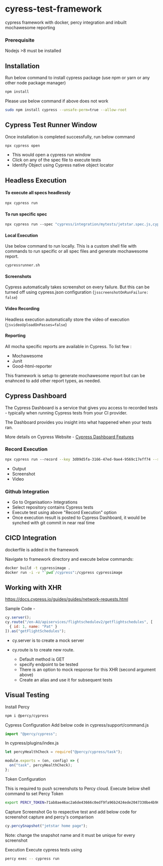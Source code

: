 # cyress-test-framework

cypress framework with docker, percy integration and inbuilt mochawesome reporting

### Prerequisite

Nodejs >8 must be installed

## Installation

Run below command to install cypress package (use npm or yarn or any other node package manager)

```bash
npm install
```

Please use below command if above does not work

```bash
sudo npm install cypress --unsafe-perm=true --allow-root
```

## Cypress Test Runner Window

Once installation is completed successfully, run below command

```bash
npx cypress open
```

- This would open a cypress run window
- Click on any of the spec file to execute tests
- Identify Object using Cypress native object locator

## Headless Execution

#### To execute all specs headlessly

```bash
npx cypress run
```

#### To run specific spec

```bash
npx cypress run --spec "cypress/integration/mytests/jetstar.spec.js,cypress/integration/examples/location.spec.js"
```

#### Local Execution

Use below command to run locally. This is a custom shell file with commands to run specific or all spec files and generate mochawesome report.

```bash
cypressrunner.sh
```

#### Screenshots

Cypress automatically takes screenshot on every failure. But this can be turned off using cypress.json configuration (`jsscreenshotOnRunFailure: false`)

#### Video Recording

Headless execution automatically store the video of execution (`jsvideoUploadOnPasses=false`)

#### Reporting

All mocha specific reports are available in Cypress. To list few :

- Mochawesome
- Junit
- Good-html-reporter

This framework is setup to generate mochawesome report but can be enahnced to add other report types, as needed.

## Cypress Dashboard

The Cypress Dashboard is a service that gives you access to recorded tests - typically when running Cypress tests from your CI provider.

The Dashboard provides you insight into what happened when your tests ran.

More details on Cypress Website - [Cypress Dashboard Features](https://docs.cypress.io/guides/dashboard/introduction.html#Features)

### Record Execution

```bash
npx cypress run --record --key 3d09d5fa-3166-47ed-9ae4-9569c17eff74 --spec "cypress/integration/examples/jetstar.spec.js,cypress/integration/examples/location.spec.js"
```

- Output
- Screenshot
- Video

### Github Integration

- Go to Organisation> Integrations
- Select repository contains Cypress tests
- Execute test using above "Record Execution" option
- Once execution result is posted to Cypress Dashboard, it would be synched with git commit in near real time

## CICD Integration

dockerfile is added in the framework

Navigate to framework directory and execute below commands:

```bash
docker build -t cypressimage .
docker run -i -v "`pwd`/cypress":/cypress cypressimage
```

## Working with XHR

https://docs.cypress.io/guides/guides/network-requests.html

Sample Code -

```js
cy.server();
cy.route("/en-AU/apiservices/flightschedulev2/getflightschedules", [
  { id: 1, name: "Pat" }
]).as("getFlightSchedules");
```

- cy.server is to create a mock server

- cy.route is to create new route.

  - Default method is GET
  - specify endpoint to be tested
  - There is an option to mock response for this XHR (second argument above)
  - Create an alias and use it for subsequent tests

## Visual Testing

Install Percy

```bash
npm i @percy/cypress
```

Cypress Configuration
Add below code in cypress/support/command.js

```js
import "@percy/cypress";
```

In cypress/plugins/index.js

```js
let percyHealthCheck = require("@percy/cypress/task");

module.exports = (on, config) => {
  on("task", percyHealthCheck);
};
```

Token Configuration

This is required to push screenshots to Percy cloud. Execute below shell command to set Percy Token

```bash
export PERCY_TOKEN=71ab8ae46ac2a6de43666c0edf9fa96b2424ede2047330be4b96c8cb042e1f4b
```

Capture Screenshot
Go to respective test and add below code for screenshot capture and percy's comparison

```js
cy.percySnapshot("jetstar home page");
```

Note: change the snapshot name and it must be unique for every screenshot

Execution
Execute cypress tests using

```bash
percy exec -- cypress run
```
